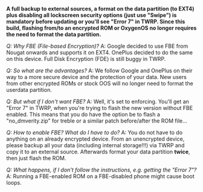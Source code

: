 **A full backup to external sources, a format on the data partition (to EXT4) plus disabling all lockscreen security options (just use "Swipe") is mandatory before updating or you'll see "Error 7" in TWRP.
Since this build, flashing from/to an encrypted ROM or OxygenOS no longer requires the need to format the data partition.**

*Q: Why FBE (File-based Encryption)?*
A: Google decided to use FBE from Nougat onwards and supports it on EXT4. OnePlus decided to do the same on this device. Full Disk Encryption (FDE) is still buggy in TWRP.

*Q: So what are the advantages?*
A: We follow Google and OnePlus on their way to a more secure device and the protection of your data. New users from other encrypted ROMs or stock OOS will no longer need to format the userdata partition.

*Q: But what if I don't want FBE?*
A: Well, it's set to enforcing. You'll get an "Error 7" in TWRP, when you're trying to flash the new version without FBE enabled.
   This means that you do have the option be to flash a "no_dmverity.zip" for treble or a similar patch before/after the ROM file...

*Q: How to enable FBE? What do I have to do?*
A: You do not have to do anything on an already encrypted device. From an unencrypted device, please backup all your data (including internal storage!!!) via TWRP and copy it to an external source.
   Afterwards format your data partition **twice**, then just flash the ROM.

*Q: What happens, if I don't follow the instructions, e.g. getting the "Error 7"?*
A: Running a FBE-enabled ROM on a FBE-disabled phone might cause boot loops.